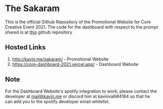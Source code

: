 # The Sakaram
This is the official Github Repository of the Promotional Website for Core Creative Event 2021.
The code for the dashboard with respect to the prompt shared is at [this](https://github.com/kavin25/core-dashboard-2021) github repository

## Hosted Links
1) http://kavin.me/sakaram/ - Promotional Website
2) https://core-dashboard-2021.vercel.app/ - Dashboard Website

## Note
For the Dashboard Website's spotify integration to work, please contact the developer at mail@kavin.me or discord him at kavinvalli#4184 so that he can add you to the spotify developer email whitelist.
